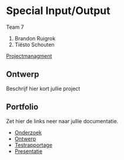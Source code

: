 # Special Input/Output
Team 7
1. Brandon Ruigrok
2. Tiësto Schouten

[Projectmanagment](https://trello.com/b/JeXzrCJK/innoutput-2019) <Trello scrumboard bijvoorbeeld>

## Ontwerp
Beschrijf hier kort jullie project

## Portfolio
Zet hier de links neer naar jullie documentatie.

* [Onderzoek]()
* [Ontwerp]()
* [Testrapportage]()
* [Presentatie]()
